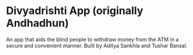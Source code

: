 # Divyadrishti App (originally Andhadhun)

An app that aids the blind people to withdraw money from the ATM in a secure and convenient manner. Built by Aditya Sankhla and Tushar Bansal. 
